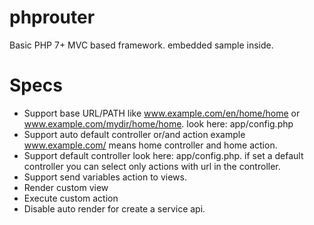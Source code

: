 # phprouter
Basic PHP 7+ MVC based  framework. embedded sample inside.
# Specs
- Support base URL/PATH like www.example.com/en/home/home or  www.example.com/mydir/home/home. look here: app/config.php
- Support auto default controller or/and action example www.example.com/ means home controller and home action.
- Support default controller look here: app/config.php. if set a default controller you can select only actions with url in the controller. 
- Support send variables action to views.
- Render custom view
- Execute custom action
- Disable auto render for create a service api.
